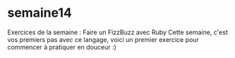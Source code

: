 # semaine14
Exercices de la semaine : Faire un FizzBuzz avec Ruby  Cette semaine, c'est vos premiers pas avec ce langage, voici un premier exercice pour commencer à pratiquer en douceur :)
